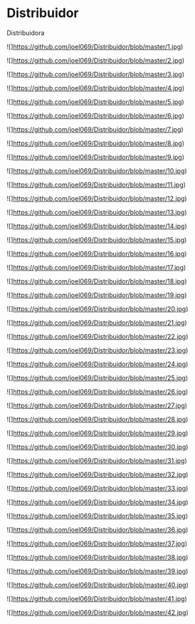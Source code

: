 # Distribuidor

Distribuidora


![]https://github.com/joel069/Distribuidor/blob/master/1.jpg)

![]https://github.com/joel069/Distribuidor/blob/master/2.jpg)


![]https://github.com/joel069/Distribuidor/blob/master/3.jpg)


![]https://github.com/joel069/Distribuidor/blob/master/4.jpg)


![]https://github.com/joel069/Distribuidor/blob/master/5.jpg)


![]https://github.com/joel069/Distribuidor/blob/master/6.jpg)


![]https://github.com/joel069/Distribuidor/blob/master/7.jpg)


![]https://github.com/joel069/Distribuidor/blob/master/8.jpg)


![]https://github.com/joel069/Distribuidor/blob/master/9.jpg)

![]https://github.com/joel069/Distribuidor/blob/master/10.jpg)


![]https://github.com/joel069/Distribuidor/blob/master/11.jpg)


![]https://github.com/joel069/Distribuidor/blob/master/12.jpg)



![]https://github.com/joel069/Distribuidor/blob/master/13.jpg)


![]https://github.com/joel069/Distribuidor/blob/master/14.jpg)


![]https://github.com/joel069/Distribuidor/blob/master/15.jpg)


![]https://github.com/joel069/Distribuidor/blob/master/16.jpg)


![]https://github.com/joel069/Distribuidor/blob/master/17.jpg)


![]https://github.com/joel069/Distribuidor/blob/master/18.jpg)


![]https://github.com/joel069/Distribuidor/blob/master/19.jpg)


![]https://github.com/joel069/Distribuidor/blob/master/20.jpg)


![]https://github.com/joel069/Distribuidor/blob/master/21.jpg)


![]https://github.com/joel069/Distribuidor/blob/master/22.jpg)


![]https://github.com/joel069/Distribuidor/blob/master/23.jpg)



![]https://github.com/joel069/Distribuidor/blob/master/24.jpg)


![]https://github.com/joel069/Distribuidor/blob/master/25.jpg)


![]https://github.com/joel069/Distribuidor/blob/master/26.jpg)



![]https://github.com/joel069/Distribuidor/blob/master/27.jpg)


![]https://github.com/joel069/Distribuidor/blob/master/28.jpg)



![]https://github.com/joel069/Distribuidor/blob/master/29.jpg)



![]https://github.com/joel069/Distribuidor/blob/master/30.jpg)



![]https://github.com/joel069/Distribuidor/blob/master/31.jpg)


![]https://github.com/joel069/Distribuidor/blob/master/32.jpg)



![]https://github.com/joel069/Distribuidor/blob/master/33.jpg)



![]https://github.com/joel069/Distribuidor/blob/master/34.jpg)



![]https://github.com/joel069/Distribuidor/blob/master/35.jpg)



![]https://github.com/joel069/Distribuidor/blob/master/36.jpg)


![]https://github.com/joel069/Distribuidor/blob/master/37.jpg)



![]https://github.com/joel069/Distribuidor/blob/master/38.jpg)


![]https://github.com/joel069/Distribuidor/blob/master/39.jpg)


![]https://github.com/joel069/Distribuidor/blob/master/40.jpg)



![]https://github.com/joel069/Distribuidor/blob/master/41.jpg)


![]https://github.com/joel069/Distribuidor/blob/master/42.jpg)
